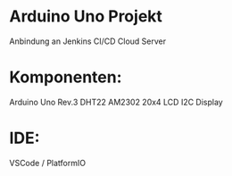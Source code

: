 # Arduino Uno Projekt
  Anbindung an Jenkins CI/CD Cloud Server

# Komponenten:
  Arduino Uno Rev.3
  DHT22 AM2302
  20x4 LCD I2C Display

# IDE:
  VSCode / PlatformIO
